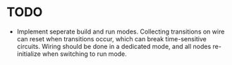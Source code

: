 # TODO

- Implement seperate build and run modes.
  Collecting transitions on wire can reset when transitions occur,
  which can break time-sensitive circuits.
  Wiring should be done in a dedicated mode, and all nodes re-initialize
  when switching to run mode.
